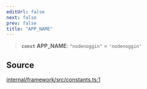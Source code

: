 ```yaml
---
editUrl: false
next: false
prev: false
title: "APP_NAME"
---
```


> **`const`** **APP\_NAME**: `"nodenoggin"` = `'nodenoggin'`

## Source

[internal/framework/src/constants.ts:1](https://github.com/nodenogg-in/alpha-p2p/blob/c7367f2/internal/framework/src/constants.ts#L1)
